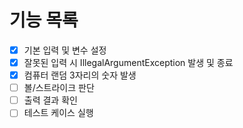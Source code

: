 # 기능 목록

- [x] 기본 입력 및 변수 설정
- [x] 잘못된 입력 시 IllegalArgumentException 발생 및 종료
- [x] 컴퓨터 랜덤 3자리의 숫자 발생
- [ ] 볼/스트라이크 판단
- [ ] 출력 결과 확인
- [ ] 테스트 케이스 실행